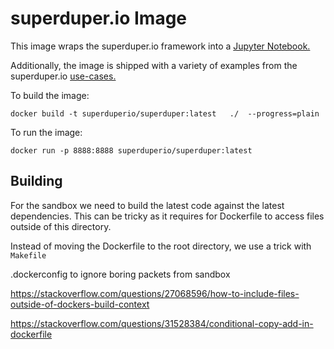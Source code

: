 # superduper.io Image

This image wraps the superduper.io framework into a [Jupyter Notebook.](https://github.com/jupyterhub/zero-to-jupyterhub-k8s/blob/main/images/singleuser-sample/Dockerfile) 

Additionally, the image is shipped with a variety of examples from the superduper.io [use-cases.](https://github.com/superduper.io/superduper/tree/main//docs/content/use_cases/items)


To build the image: 

```shell
docker build -t superduperio/superduper:latest   ./  --progress=plain
```


To run the image:

```shell
docker run -p 8888:8888 superduperio/superduper:latest
``` 



## Building

For the sandbox we need to build the latest code against the latest dependencies.
This can be tricky as it requires for Dockerfile to access files outside of this directory.

Instead of moving the Dockerfile to the root directory, we use a trick with `Makefile`

.dockerconfig to ignore boring packets from sandbox

https://stackoverflow.com/questions/27068596/how-to-include-files-outside-of-dockers-build-context



https://stackoverflow.com/questions/31528384/conditional-copy-add-in-dockerfile